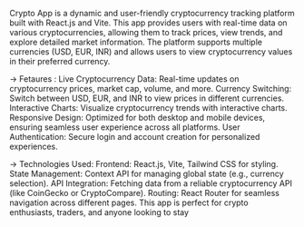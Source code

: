 Crypto App is a dynamic and user-friendly cryptocurrency tracking platform built with React.js and Vite. This app provides users with real-time data on various cryptocurrencies, allowing them to track prices, view trends, and explore detailed market information. The platform supports multiple currencies (USD, EUR, INR) and allows users to view cryptocurrency values in their preferred currency.

-> Fetaures :
Live Cryptocurrency Data: Real-time updates on cryptocurrency prices, market cap, volume, and more.
Currency Switching: Switch between USD, EUR, and INR to view prices in different currencies.
Interactive Charts: Visualize cryptocurrency trends with interactive charts.
Responsive Design: Optimized for both desktop and mobile devices, ensuring seamless user experience across all platforms.
User Authentication: Secure login and account creation for personalized experiences.

-> Technologies Used:
Frontend: React.js, Vite, Tailwind CSS for styling.
State Management: Context API for managing global state (e.g., currency selection).
API Integration: Fetching data from a reliable cryptocurrency API (like CoinGecko or CryptoCompare).
Routing: React Router for seamless navigation across different pages.
This app is perfect for crypto enthusiasts, traders, and anyone looking to stay

